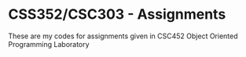 # CSS352/CSC303 - Assignments

These are my codes for assignments given in CSC452 Object Oriented Programming Laboratory